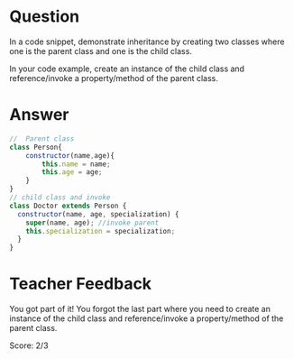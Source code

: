 # Question
In a code snippet, demonstrate inheritance by creating two classes where one is the parent class and one is the child class.

In your code example, create an instance of the child class and reference/invoke a property/method of the parent class.

# Answer
```js
//  Parent class
class Person{
    constructor(name,age){
        this.name = name;
        this.age = age;
    }
}
// child class and invoke
class Doctor extends Person {
  constructor(name, age, specialization) {
    super(name, age); //invoke parent
    this.specialization = specialization;
  }
}

```

# Teacher Feedback

You got part of it! You forgot the last part where you need to create an instance of the child class and reference/invoke a property/method of the parent class.

Score: 2/3